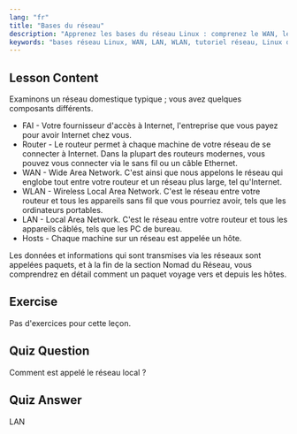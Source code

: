 ```yaml
---
lang: "fr"
title: "Bases du réseau"
description: "Apprenez les bases du réseau Linux : comprenez le WAN, le LAN, le WLAN, les routeurs et les hôtes. Commencez votre parcours de mise en réseau avec ce guide pour débutants !"
keywords: "bases réseau Linux, WAN, LAN, WLAN, tutoriel réseau, Linux débutant, guide de mise en réseau, concepts Linux"
---
```


## Lesson Content

Examinons un réseau domestique typique ; vous avez quelques composants différents.

- FAI - Votre fournisseur d'accès à Internet, l'entreprise que vous payez pour avoir Internet chez vous.
- Router - Le routeur permet à chaque machine de votre réseau de se connecter à Internet. Dans la plupart des routeurs modernes, vous pouvez vous connecter via le sans fil ou un câble Ethernet.
- WAN - Wide Area Network. C'est ainsi que nous appelons le réseau qui englobe tout entre votre routeur et un réseau plus large, tel qu'Internet.
- WLAN - Wireless Local Area Network. C'est le réseau entre votre routeur et tous les appareils sans fil que vous pourriez avoir, tels que les ordinateurs portables.
- LAN - Local Area Network. C'est le réseau entre votre routeur et tous les appareils câblés, tels que les PC de bureau.
- Hosts - Chaque machine sur un réseau est appelée un hôte.

Les données et informations qui sont transmises via les réseaux sont appelées paquets, et à la fin de la section Nomad du Réseau, vous comprendrez en détail comment un paquet voyage vers et depuis les hôtes.

## Exercise

Pas d'exercices pour cette leçon.

## Quiz Question

Comment est appelé le réseau local ?

## Quiz Answer

LAN
